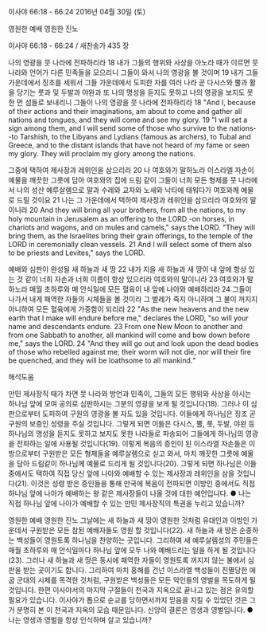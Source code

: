 이사야 66:18 - 66:24 
2016년 04월 30일 (토)

영원한 예배 영원한 진노



이사야 66:18 - 66:24 / 새찬송가 435 장


나의 영광을 뭇 나라에 전파하리라
18 내가 그들의 행위와 사상을 아노라 때가 이르면 뭇 나라와 언어가 다른 민족들을 모으리니 그들이 와서 나의 영광을 볼 것이며 19 내가 그들 가운데에서 징조를 세워서 그들 가운데에서 도피한 자를 여러 나라 곧 다시스와 뿔과 활을 당기는 룻과 및 두발과 야완과 또 나의 명성을 듣지도 못하고 나의 영광을 보지도 못한 먼 섬들로 보내리니 그들이 나의 영광을 뭇 나라에 전파하리라
18 "And I, because of their actions and their imaginations, am about to come and gather all nations and tongues, and they will come and see my glory. 19 "I will set a sign among them, and I will send some of those who survive to the nations--to Tarshish, to the Libyans and Lydians (famous as archers), to Tubal and Greece, and to the distant islands that have not heard of my fame or seen my glory. They will proclaim my glory among the nations. 

그중에 택하여 제사장과 레위인을 삼으리라 
20 나 여호와가 말하노라 이스라엘 자손이 예물을 깨끗한 그릇에 담아 여호와의 집에 드림 같이 그들이 너희 모든 형제를 뭇 나라에서 나의 성산 예루살렘으로 말과 수레와 교자와 노새와 낙타에 태워다가 여호와께 예물로 드릴 것이요 21 나는 그 가운데에서 택하여 제사장과 레위인을 삼으리라 여호와의 말이니라
20 And they will bring all your brothers, from all the nations, to my holy mountain in Jerusalem as an offering to the LORD -on horses, in chariots and wagons, and on mules and camels," says the LORD. "They will bring them, as the Israelites bring their grain offerings, to the temple of the LORD in ceremonially clean vessels. 21 And I will select some of them also to be priests and Levites," says the LORD. 

예배와 심판이 완성될 새 하늘과 새 땅
22 내가 지을 새 하늘과 새 땅이 내 앞에 항상 있는 것 같이 너희 자손과 너희 이름이 항상 있으리라 여호와의 말이니라 23 여호와가 말하노라 매월 초하루와 매 안식일에 모든 혈육이 내 앞에 나아와 예배하리라 24 그들이 나가서 내게 패역한 자들의 시체들을 볼 것이라 그 벌레가 죽지 아니하며 그 불이 꺼지지 아니하여 모든 혈육에게 가증함이 되리라
22 "As the new heavens and the new earth that I make will endure before me," declares the LORD, "so will your name and descendants endure. 23 From one New Moon to another and from one Sabbath to another, all mankind will come and bow down before me," says the LORD. 24 "And they will go out and look upon the dead bodies of those who rebelled against me; their worm will not die, nor will their fire be quenched, and they will be loathsome to all mankind.“

해석도움





만민 제사장직
때가 차면 뭇 나라와 방언과 민족이, 그들의 모든 행위와 사상을 아시는 하나님 앞에 모여 공의로 심판하시는 그분의 영광을 보게 될 것입니다(18). 그러나 이 심판으로부터 도피하여 구원의 영광을 볼 자도 있을 것입니다. 이들에게 하나님은 징조 곧 구원의 보증인 성령을 주실 것입니다. 그렇게 되면 이들은 다시스, 뿔, 룻, 두발, 야완 등 하나님의 명성을 듣지도 못하고 보지도 못한 나라들로 파송되어 그들에게 하나님의 영광을 전파하는 일에 사용될 것입니다(19). 이렇게 복음의 증인이 된 이스라엘 자손들은 이방으로부터 구원받은 모든 형제들을 예루살렘으로 싣고 와서, 마치 깨끗한 그릇에 예물을 담아 드림같이 하나님께 예물로 드리게 될 것입니다(20). 그렇게 되면 하나님은 이들 중에서도 택하여 직접 당신 앞에 나아와 예배할 수 있는 제사장과 레위인을 삼을 것입니다(21). 이것은 성령 받은 증인들을 통해 만국에 복음이 전파되면 이방인 중에서도 직접 하나님 앞에 나아가 예배하는 왕 같은 제사장들이 나올 것에 대한 예언입니다.
● 나는 직접 하나님 앞에 나아가 예배할 수 있는 만민 제사장직의 특권을 누리고 있습니까?

영원한 예배 영원한 진노
그날에는 새 하늘과 새 땅이 영원한 것처럼 유대인과 이방인 가운데서 구원받은 모든 참된 예배자들도 영원 할 것입니다(22). 새 하늘과 새 땅은 순종하는 백성들이 영원토록 하나님을 찬양하는 곳입니다. 그리하여 새 예루살렘성의 주민들은 매월 초하루와 매 안식일마다 하나님 앞에 모두 나와 예배드리는 일을 하게 될 것입니다(23). 그러나 새 하늘과 새 땅은 동시에 패역한 자들이 영원토록 꺼지지 않는 불에서 심판을 받는 곳이기도 합니다. 그리하여 마치 홍해를 건넌 이스라엘 백성들이 진멸당한 애굽 군대의 시체를 목격한 것처럼, 구원받은 백성들은 모든 악인들의 영벌을 목도하게 될 것입니다. 한편 이사야서의 마지막 구절들이 천국과 지옥으로 끝나고 있는 점은 유의할 필요가 있습니다. 이사야가 톱으로 순교를 당하면서까지 믿음을 지킬 수 있었던 것은 그가 분명히 본 이 천국과 지옥의 모습 때문입니다. 신앙의 결론은 영생과 영벌입니다.
● 나는 영생과 영벌을 항상 인식하며 살고 있습니까?
